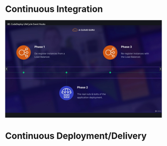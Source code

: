 # Continuous Integration
![in place deployment](../ACloudGuru/CodeDeployLifecyclePhases.png)

# Continuous Deployment/Delivery